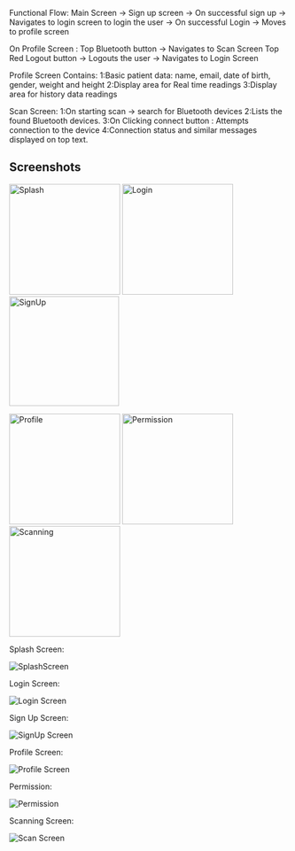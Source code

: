 Functional Flow:
Main Screen -> Sign up screen -> On successful sign up -> Navigates to login screen to login the user -> On successful Login -> Moves to profile screen 

On Profile Screen :
Top Bluetooth button -> Navigates to Scan Screen
Top Red Logout button -> Logouts the user -> Navigates to Login Screen

Profile Screen Contains:
1:Basic patient data: name, email, date of birth, gender, weight and height
2:Display area for Real time readings
3:Display area for history data readings

Scan Screen:
1:On starting scan -> search for Bluetooth devices
2:Lists the found Bluetooth devices.
3:On Clicking connect button : Attempts connection to the device
4:Connection status and similar messages displayed on top text.

## Screenshots

<p float="left">
  <img src="screenshots/01_SplashScreen.jpeg" alt="Splash" width="200" />
  <img src="screenshots/04_LoginScreen.jpeg" alt="Login" width="200" />
  <img src="screenshots/03_SignUpScreen.jpeg" alt="SignUp" width="198" />
</p>

<p float="left">
  <img src="screenshots/05_ProfileScreen.jpeg" alt="Profile" width="200" />
  <img src="screenshots/06_Permission.jpeg" alt="Permission" width="200" />
  <img src="screenshots/07_ScanningScreen.jpeg" alt="Scanning" width="200" />
</p>


Splash Screen:

![SplashScreen](screenshots/01_SplashScreen.jpeg)

Login Screen:

![Login Screen](screenshots/04_LoginScreen.jpeg)

Sign Up Screen:

![SignUp Screen](screenshots/03_SignUpScreen.jpeg)

Profile Screen:

![Profile Screen](screenshots/05_ProfileScreen.jpeg)

Permission:

![Permission](screenshots/06_Permission.jpeg)

Scanning Screen:

![Scan Screen](screenshots/07_ScanScreen.jpeg)

